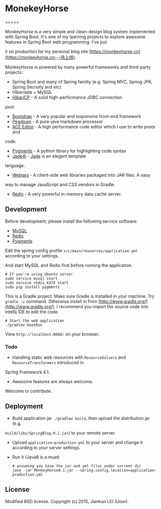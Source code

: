 # MonekeyHorse
=====

MonkeyHorse is a very simple and clean-design blog system implemented with Spring Boot.
It's one of my learning projects to explore awesome features in Spring Boot web programming. I've put 

it on production
for my personal blog site [https://monkeyhorse.cn](https://monkeyhorse.cn---待上线).

MonkeyHorse is powered by many powerful frameworks and third-party projects:

- Spring Boot and many of Spring familiy (e.g. Spring MVC, Spring JPA, Spring Secruity and etc)
- Hibernate + MySQL
- [HikariCP](https://github.com/brettwooldridge/HikariCP) - A solid high-performance JDBC connection 

pool
- [Bootstrap](https://getbootstrap.com) - A very popular and responsive front-end framework
- [Pegdown](https://github.com/sirthias/pegdown) - A pure-java markdown processor
- [ACE Editor](http://ace.c9.io/) - A high performance code editor which I use to write posts and 

code.
- [Pygments](http://pygments.org/) - A python library for highlighting code syntax
- [Jade4j](https://github.com/neuland/jade4j) - [Jade](http://jade-lang.com/) is an elegant template 

language.
- [Webjars](http://www.webjars.org/) - A client-side web libraries packaged into JAR files. A easy 

way to manage JavaScript and CSS vendors in Gradle.
- [Redis](http://redis.io/) - A very powerful in-memory data cache server.

## Development

Before development, please install the following service software:

- [MySQL](https://www.mysql.com)
- [Redis](http://redis.io)
- [Pygments](http://pygments.org)

Edit the spring config profile `src/main/resources/application.yml` according to your settings.

And start MySQL and Redis first before running the application.

```
# If you're using Ubuntu server
sudo service mysql start
sudo service redis_6379 start
sudo pip install pygments
```

This is a Gradle project. Make sure Gradle is installed in your machine.
Try `gradle -v` command. Otherwise install in from [http://www.gradle.org/](http://www.gradle.org/).
I recommend you import the source code into Intellij IDE to edit the code.

```
# Start the web application
./gradlew bootRun
```

View `http://localhost:8080/` on your browser.

### Todo

- Handling static web resources with `ResourceSolvers` and `ResourceTransformers` introduced in 

Spring Framework 4.1.
- Awesome features are always welcome.

Welcome to contribute.

## Deployment

- Build application jar `./gradlew build`, then upload the distribution jar (e.g. 

`build/libs/SpringBlog-0.1.jar`) to your remote server.
- Upload `application-production.yml` to your server and change it according to your server settings.
- Run it (Java8 is a must)

  ```
  # assuming you have the jar and yml files under current dir
  java -jar MonkeyHorse0.1.jar --spring.config.location=application-production.yml
  ```

## License
Modified BSD license. Copyright (c) 2015, Jiankun LEI (Uoor).
